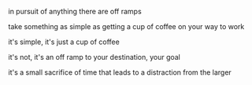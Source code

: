 in pursuit of anything there are off ramps

take something as simple as getting a cup of coffee on your way to work

it's simple, it's just a cup of coffee

it's not, it's an off ramp to your destination, your goal

it's a small sacrifice of time that leads to a distraction from the larger
